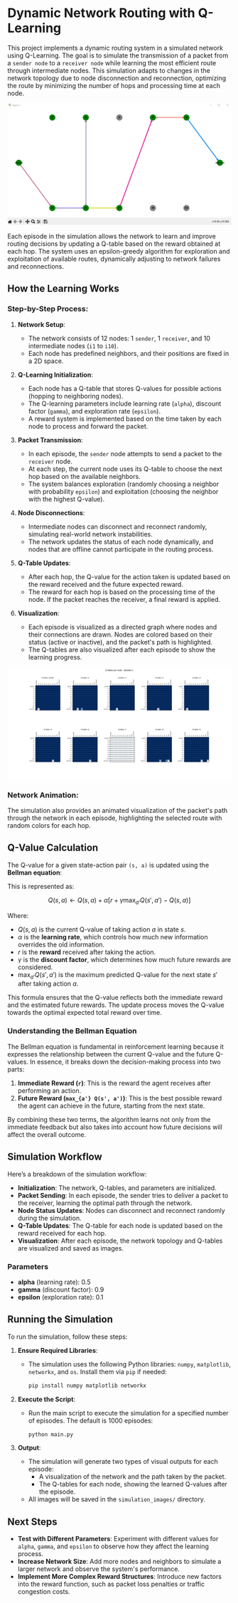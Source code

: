 # Dynamic Network Routing with Q-Learning

This project implements a dynamic routing system in a simulated network using Q-Learning. The goal is to simulate the transmission of a packet from a `sender node` to a `receiver node` while learning the most efficient route through intermediate nodes. This simulation adapts to changes in the network topology due to node disconnection and reconnection, optimizing the route by minimizing the number of hops and processing time at each node.

![Network Topology Example](simulation_images/network_episode_1.png)

Each episode in the simulation allows the network to learn and improve routing decisions by updating a Q-table based on the reward obtained at each hop. The system uses an epsilon-greedy algorithm for exploration and exploitation of available routes, dynamically adjusting to network failures and reconnections.

## How the Learning Works

### Step-by-Step Process:

1. **Network Setup**:
   - The network consists of 12 nodes: 1 `sender`, 1 `receiver`, and 10 intermediate nodes (`i1` to `i10`).
   - Each node has predefined neighbors, and their positions are fixed in a 2D space.

2. **Q-Learning Initialization**:
   - Each node has a Q-table that stores Q-values for possible actions (hopping to neighboring nodes).
   - The Q-learning parameters include learning rate (`alpha`), discount factor (`gamma`), and exploration rate (`epsilon`).
   - A reward system is implemented based on the time taken by each node to process and forward the packet.

3. **Packet Transmission**:
   - In each episode, the `sender` node attempts to send a packet to the `receiver` node.
   - At each step, the current node uses its Q-table to choose the next hop based on the available neighbors.
   - The system balances exploration (randomly choosing a neighbor with probability `epsilon`) and exploitation (choosing the neighbor with the highest Q-value).

4. **Node Disconnections**:
   - Intermediate nodes can disconnect and reconnect randomly, simulating real-world network instabilities.
   - The network updates the status of each node dynamically, and nodes that are offline cannot participate in the routing process.

5. **Q-Table Updates**:
   - After each hop, the Q-value for the action taken is updated based on the reward received and the future expected reward.
   - The reward for each hop is based on the processing time of the node. If the packet reaches the receiver, a final reward is applied.

6. **Visualization**:
   - Each episode is visualized as a directed graph where nodes and their connections are drawn. Nodes are colored based on their status (active or inactive), and the packet's path is highlighted.
   - The Q-tables are also visualized after each episode to show the learning progress.

![Q-Table Visualization](simulation_images/q_tables_episode_1.png)

### Network Animation:
The simulation also provides an animated visualization of the packet's path through the network in each episode, highlighting the selected route with random colors for each hop.

## Q-Value Calculation

The Q-value for a given state-action pair `(s, a)` is updated using the **Bellman equation**:

This is represented as:

$$
Q(s, a) \leftarrow Q(s, a) + \alpha \left[ r + \gamma \max_{a'} Q(s', a') - Q(s, a) \right]
$$

Where:
- $Q(s, a)$ is the current Q-value of taking action $a$ in state $s$.
- $\alpha$ is the **learning rate**, which controls how much new information overrides the old information.
- $r$ is the **reward** received after taking the action.
- $\gamma$ is the **discount factor**, which determines how much future rewards are considered.
- $\max_{a'} Q(s', a')$ is the maximum predicted Q-value for the next state $s'$ after taking action $a$.

This formula ensures that the Q-value reflects both the immediate reward and the estimated future rewards. The update process moves the Q-value towards the optimal expected total reward over time.


### Understanding the Bellman Equation

The Bellman equation is fundamental in reinforcement learning because it expresses the relationship between the current Q-value and the future Q-values. In essence, it breaks down the decision-making process into two parts:
1. **Immediate Reward (`r`)**: This is the reward the agent receives after performing an action.
2. **Future Reward (`max_{a'} Q(s', a')`)**: This is the best possible reward the agent can achieve in the future, starting from the next state.

By combining these two terms, the algorithm learns not only from the immediate feedback but also takes into account how future decisions will affect the overall outcome.

## Simulation Workflow

Here’s a breakdown of the simulation workflow:

- **Initialization**: The network, Q-tables, and parameters are initialized.
- **Packet Sending**: In each episode, the sender tries to deliver a packet to the receiver, learning the optimal path through the network.
- **Node Status Updates**: Nodes can disconnect and reconnect randomly during the simulation.
- **Q-Table Updates**: The Q-table for each node is updated based on the reward received for each hop.
- **Visualization**: After each episode, the network topology and Q-tables are visualized and saved as images.

### Parameters

- **alpha** (learning rate): 0.5
- **gamma** (discount factor): 0.9
- **epsilon** (exploration rate): 0.1

## Running the Simulation

To run the simulation, follow these steps:

1. **Ensure Required Libraries**:
   - The simulation uses the following Python libraries: `numpy`, `matplotlib`, `networkx`, and `os`. Install them via `pip` if needed:
     ```bash
     pip install numpy matplotlib networkx
     ```

2. **Execute the Script**:
   - Run the main script to execute the simulation for a specified number of episodes. The default is 1000 episodes:
     ```bash
     python main.py
     ```

3. **Output**:
   - The simulation will generate two types of visual outputs for each episode:
     - A visualization of the network and the path taken by the packet.
     - The Q-tables for each node, showing the learned Q-values after the episode.
   - All images will be saved in the `simulation_images/` directory.

## Next Steps

- **Test with Different Parameters**: Experiment with different values for `alpha`, `gamma`, and `epsilon` to observe how they affect the learning process.
- **Increase Network Size**: Add more nodes and neighbors to simulate a larger network and observe the system's performance.
- **Implement More Complex Reward Structures**: Introduce new factors into the reward function, such as packet loss penalties or traffic congestion costs.
